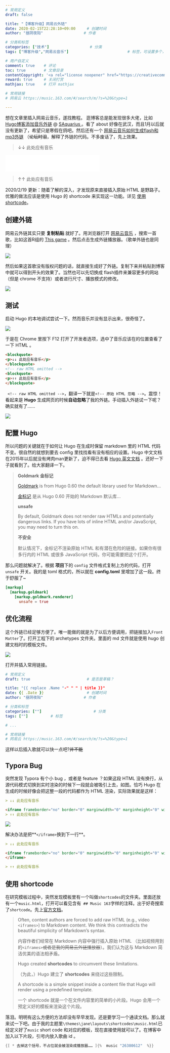 ```yaml
---
# 常用定义
draft: false 						

title: "【博客升级】网易云外链"
date: 2020-02-15T22:28:10+09:00		# 创建时间
author: "昼阴夜阳"             		# 作者

# 分类和标签
categories: ["技术"]		            # 分类
tags: ["博客升级","网易云音乐"]  						# 标签，可设置多个，用逗号隔开。Hugo会自动生成标签的子URL

# 用户自定义
comment: true	 # 评论
toc: true        # 文章目录
contentCopyright: '<a rel="license noopener" href="https://creativecommons.org/licenses/by-nc-nd/4.0/" target="_blank">CC BY-NC-ND 4.0</a>'#自定义文章的版权规则
reward: true     # 关闭打赏
mathjax: true    # 打开 mathjax

# 常用链接
# 网易云 https://music.163.com/#/search/m/?s=%20&type=1

---
```

想在文章里插入网易云音乐，遂找教程。
逛博客总是能发现很多大佬，比如 [Hugo博客添加音乐外链](https://saquarius.com/2019/07/给hugo博客添加网易云音乐外链/) @ [SAquarius ](https://saquarius.github.io/) 。看了 about 好像在武汉，而且1月以后就没有更新了，希望只是寒假在鸽吧。然后还有一个 [网易云音乐如何生成flash和mp3外链](https://wap.a9vg.com/thread-5363888-1-1.html) （~~论坛时泪~~，解释了外链的代码。不多废话了，先上效果。

> ↓↓ 此处应有音乐

<iframe frameborder="no" border="0" marginwidth="0" marginheight="0" width=298 height=52 src="//music.163.com/outchain/player?type=2&id=1411548222&auto=0&height=32">
</iframe>

> ↑↑ 此处应有音乐 

2020/2/19 更新：随着了解的深入，才发现原来直接插入原始 HTML 是野路子。优雅的做法应该是使用 Hugo 的 shortcode 来实现这一功能。详见 [使用 shortcode](#%E4%BD%BF%E7%94%A8-shortcode)。

## 创建外链

网易云外链其实只要 **复制粘贴** 就好了。用浏览器打开 [网易云音乐](https://music.163.com/) ，搜索一首歌，比如这首R组的 [This game](https://music.163.com/#/song?id=1411548222) 。然后点击生成外链播放器。（歌单外链也是同理）

![](https://gitee.com/GZ1A/image-hosting/raw/master/blog/2020/02/20200216004720.png)

然后如果这首歌没有版权问题的话，就直接生成好了外链。复制下来并粘贴到博客中就可以得到开头的效果了。当然也可以先切换成 flash插件来兼容更多的网站（但是 chrome 不支持）或者进行尺寸、播放模式的修改。

![](https://gitee.com/GZ1A/image-hosting/raw/master/blog/2020/02/20200216005038.png)

## 测试

启动 Hugo 的本地调试尝试一下。然而音乐并没有显示出来，很奇怪了。 

![](https://gitee.com/GZ1A/image-hosting/raw/master/blog/2020/02/20200216025319.png)

于是在 Chrome 里按下 F12 打开了开发者选项，选中了音乐应该在的位置查看了一下 HTML 。

```html
<blockquote>
<p>↓↓ 此处应有音乐</p>
</blockquote>
<!-- raw HTML omitted -->
<blockquote>
<p>↑↑ 此处应有音乐</p>
</blockquote>
```

` <!-- raw HTML omitted -->`，翻译一下就是`<!-- 原始 HTML 忽略 -->`。震惊！看起来是 **Hugo** 生成网页的时候**自动忽略**了我的外链。手动插入外链试一下呢？确实就有了……

![](https://gitee.com/GZ1A/image-hosting/raw/master/blog/2020/02/20200216031246.png)

## 配置  Hugo

所以问题的关键就在于如何让 Hugo 在生成时保留 markdown 里的 HTML 代码不变。很自然的就想到要去 config 里找找看有没有相应的设置。Hugo 中文文档在2015年以后就没有烤肉man更新了，迫不得已去看 [Hugo 英文文档](https://gohugo.io/getting-started/configuration-markup/) 。还好一下子就看到了。给大家翻译一下。

> **Goldmark 金标记**
>
> [Goldmark](https://github.com/yuin/goldmark/) is from Hugo 0.60 the default library used for Markdown...
>
> [金标记](https://github.com/yuin/goldmark/) 是从 Hugo 0.60 开始的 Markdown 默认库...
>
> **unsafe**
>
> By default, Goldmark does not render raw HTMLs and potentially dangerous links. If you have lots of inline HTML and/or JavaScript, you may need to turn this on.
>
> **不安全**
>
> 默认情况下，金标记不渲染原始 HTML 和有潜在危险的链接。如果你有很多行内的 HTML 或很多 JavaScript 代码，你可能需要把这个打开。

那么问题就解决了。根据 **项目**下的 `config` 文件格式复制上方的代码，打开 `unsafe` 开关。我的是 toml 格式的，所以就在 **config.toml** 里增加了这一段。终于舒服了~

``` toml
[markup]
  [markup.goldmark]
    [markup.goldmark.renderer]
      unsafe = true
```

## 优化流程

这个外链已经足够方便了。唯一能做的就是为了以后方便调用，把链接加入`Front Matter`了。打开工程下的 archetypes 文件夹。里面的 md 文件就是使用 hugo 创建文档时的模板文件。

![](https://gitee.com/GZ1A/image-hosting/raw/master/blog/2020/02/20200216013136.png)

打开并插入常用链接。

``` yaml
# 常用定义
draft: true	                		# 是否是草稿？

title: "{{ replace .Name "-" " " | title }}"
date: {{ .Date }}					# 创建时间
author: "昼阴夜阳"             		# 作者

# 分类和标签
categories: [""]		               # 分类
tags: [""]			# 标签

# ...

# 常用链接
# 网易云 https://music.163.com/#/search/m/?s=%20&type=1
```

这样以后插入歌就可以快一点吧?~~并不能~~

## Typora Bug

突然发现 Typora 有个小 bug ，或者是 feature ？如果这段 HTML 没有换行，从源代码模式切换到实时渲染的时候下一段就会被吸引上去，如图。恰巧 Hugo 在生成的时候好像会把这整一段的代码都作为 HTML 渲染，实际效果就是这样：

```markdown
> ↓↓ 此处应有音乐

<iframe frameborder="no" border="0" marginwidth="0" marginheight="0" width=2980 height=52 src="//music.163.com/outchain/player?type=2&id=1411548222&auto=0&height=32"></iframe>
> ↑↑ 此处应有音乐 
```

![](https://gitee.com/GZ1A/image-hosting/raw/master/blog/2020/02/20200216045147.png)

解决办法是把**`</iframe>`换到下一行**。

```markdown
> ↓↓ 此处应有音乐

<iframe frameborder="no" border="0" marginwidth="0" marginheight="0" width=2980 height=52 src="//music.163.com/outchain/player?type=2&id=1411548222&auto=0&height=32">
</iframe>

> ↑↑ 此处应有音乐 
```

## 使用 shortcode

在研究模板过程中，突然发现模板里有一个叫做`shortcodes`的文件夹。里面还放有一个`music.html`，打开可以看见含有` ## Music 163`字样的注释。出于好奇搜索了`shortcode`。先上[官方文档](https://gohugo.io/content-management/shortcodes/)。

> Often, content authors are forced to add raw HTML (e.g., video `<iframes>`) to Markdown content. We think this contradicts the beautiful simplicity of Markdown’s syntax.
>
>内容作者们经常在 Markdown 内容中强行插入原始 HTML （比如视频用到的`<iframes>`~~或者是我的网易云外链播放器~~）。我们认为这与 Markdown 简洁优美的语法相矛盾。
>
>Hugo created **shortcodes** to circumvent these limitations.
>
>（为此，）Hugo 建立了 **shortcodes** 来绕过这些限制。
>
>A shortcode is a simple snippet inside a content file that Hugo will render using a predefined template. 
>
>一个 shortcode 就是一个在文件内容里的简单的小片段。Hugo 会用一个预定义好的模板来渲染这个片段。

落泪。明明有这么方便的方法却没有早早发现。还是要学习一个通读文档。那么就来试一下吧。由于我的主题里`\themes\jane\layouts\shortcodes\music.html`已经定义好了`music` short code 和对应的模板，现在直接使用就可以了。在博客中加入以下片段，引号内放入歌曲 id 。

``` h
{[ * 去掉这个括号，不占位就会被渲染成播放器…… ]{%  music "26380612"  %}} 
```

